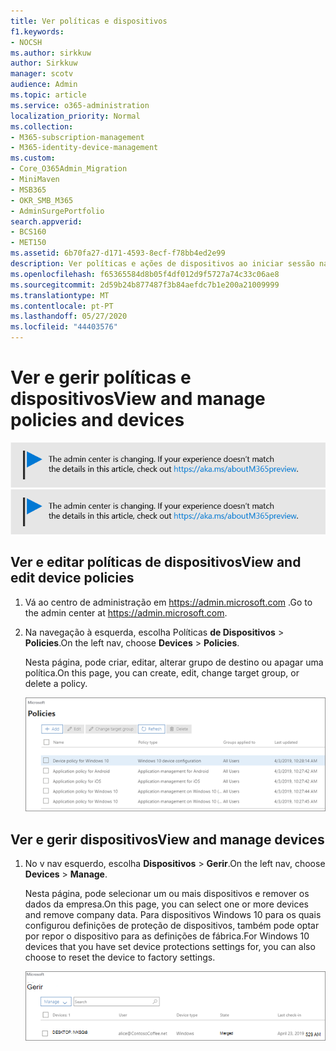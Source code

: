 ```yaml
---
title: Ver políticas e dispositivos
f1.keywords:
- NOCSH
ms.author: sirkkuw
author: Sirkkuw
manager: scotv
audience: Admin
ms.topic: article
ms.service: o365-administration
localization_priority: Normal
ms.collection:
- M365-subscription-management
- M365-identity-device-management
ms.custom:
- Core_O365Admin_Migration
- MiniMaven
- MSB365
- OKR_SMB_M365
- AdminSurgePortfolio
search.appverid:
- BCS160
- MET150
ms.assetid: 6b70fa27-d171-4593-8ecf-f78bb4ed2e99
description: Ver políticas e ações de dispositivos ao iniciar sessão na Microsoft 365 para negócios com credenciais de administração global.
ms.openlocfilehash: f65365584d8b05f4df012d9f5727a74c33c06ae8
ms.sourcegitcommit: 2d59b24b877487f3b84aefdc7b1e200a21009999
ms.translationtype: MT
ms.contentlocale: pt-PT
ms.lasthandoff: 05/27/2020
ms.locfileid: "44403576"
---
```

# <a name="view-and-manage-policies-and-devices"></a><span data-ttu-id="21051-103">Ver e gerir políticas e dispositivos</span><span class="sxs-lookup"><span data-stu-id="21051-103">View and manage policies and devices</span></span>

<span data-ttu-id="21051-104">[![Etiqueta que informa que o centro de administração está a mudar e que pode encontrar mais detalhes em aka.ms/aboutM365preview.](../media/m365admincenterchanging.png)](https://docs.microsoft.com/office365/admin/microsoft-365-admin-center-preview)</span><span class="sxs-lookup"><span data-stu-id="21051-104">[![Label to let you know the admin center is changing and you can find more details at aka.ms/aboutM365preview.](../media/m365admincenterchanging.png)](https://docs.microsoft.com/office365/admin/microsoft-365-admin-center-preview)</span></span>

## <a name="view-and-edit-device-policies"></a><span data-ttu-id="21051-105">Ver e editar políticas de dispositivos</span><span class="sxs-lookup"><span data-stu-id="21051-105">View and edit device policies</span></span>

1.  <span data-ttu-id="21051-106">Vá ao centro de administração em <a href="https://go.microsoft.com/fwlink/p/?linkid=837890" target="_blank">https://admin.microsoft.com</a> .</span><span class="sxs-lookup"><span data-stu-id="21051-106">Go to the admin center at <a href="https://go.microsoft.com/fwlink/p/?linkid=837890" target="_blank">https://admin.microsoft.com</a>.</span></span>
2. <span data-ttu-id="21051-107">Na navegação à esquerda, escolha Políticas **de Dispositivos** \> **Policies**.</span><span class="sxs-lookup"><span data-stu-id="21051-107">On the left nav, choose **Devices** \> **Policies**.</span></span>

    <span data-ttu-id="21051-108">Nesta página, pode criar, editar, alterar grupo de destino ou apagar uma política.</span><span class="sxs-lookup"><span data-stu-id="21051-108">On this page, you can create, edit, change target group, or delete a policy.</span></span>

    ![Screenshot of the Policies page](../media/devicepolicies.png)
  
## <a name="view-and-manage-devices"></a><span data-ttu-id="21051-110">Ver e gerir dispositivos</span><span class="sxs-lookup"><span data-stu-id="21051-110">View and manage devices</span></span>

1. <span data-ttu-id="21051-111">No v nav esquerdo, escolha **Dispositivos** \> **Gerir**.</span><span class="sxs-lookup"><span data-stu-id="21051-111">On the left nav, choose **Devices** \> **Manage**.</span></span> 
    
    <span data-ttu-id="21051-112">Nesta página, pode selecionar um ou mais dispositivos e remover os dados da empresa.</span><span class="sxs-lookup"><span data-stu-id="21051-112">On this page, you can select one or more devices and remove company data.</span></span> <span data-ttu-id="21051-113">Para dispositivos Windows 10 para os quais configurou definições de proteção de dispositivos, também pode optar por repor o dispositivo para as definições de fábrica.</span><span class="sxs-lookup"><span data-stu-id="21051-113">For Windows 10 devices that you have set device protections settings for, you can also choose to reset the device to factory settings.</span></span>
  
   ![Gerir página de dispositivos](../media/devicesmanage.png)

